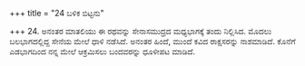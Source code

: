 +++
title = "24 ಬಳಿಕ ಬಿಟ್ಟನು"

+++
24. ಅನಂತರ ಮಾತಲಿಯು ಈ ರಥವನ್ನು ಸೇನಾಸಮುದ್ರದ ಮಧ್ಯಭಾಗಕ್ಕೆ ತಂದು ನಿಲ್ಲಿಸಿದ. ಮೊದಲು ಬಲಭಾಗದಲ್ಲಿದ್ದ ಸೇನೆಯ ಮೇಲೆ ಧಾಳಿ ನಡೆಸಿದೆ. ಅನಂತರ ಹಿಂದೆ, ಮುಂದೆ ಕವಿದ ರಾಕ್ಷಸರನ್ನು ನಾಶಮಾಡಿದೆ. ಕೊನೆಗೆ ಎಡಭಾಗದಿಂದ ನನ್ನ ಮೇಲೆ ಆಕ್ರಮಿಸಲು ಬಂದವರನ್ನು ಧೂಳೀಪಟ ಮಾಡಿದೆ.